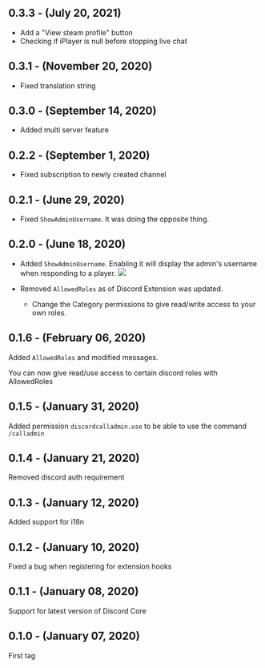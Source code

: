 ## 0.3.3 - (July 20, 2021)

- Add a "View steam profile" button
- Checking if iPlayer is null before stopping live chat

## 0.3.1 - (November 20, 2020)

- Fixed translation string

## 0.3.0 - (September 14, 2020)

- Added multi server feature

## 0.2.2 - (September 1, 2020)

- Fixed subscription to newly created channel

## 0.2.1 - (June 29, 2020)

- Fixed `ShowAdminUsername`. It was doing the opposite thing.

## 0.2.0 - (June 18, 2020)

- Added `ShowAdminUsername`. Enabling it will display the admin's username when responding to a player.
![](https://i.imgur.com/K8yONSe.png)

- Removed `AllowedRoles` as of Discord Extension was updated.
  - Change the Category permissions to give read/write access to your own roles.

## 0.1.6 - (February 06, 2020)

Added `AllowedRoles` and modified messages.

You can now give read/use access to certain discord roles with AllowedRoles

## 0.1.5 - (January 31, 2020)

Added permission `discordcalladmin.use` to be able to use the command `/calladmin`

## 0.1.4 - (January 21, 2020)

Removed discord auth requirement

## 0.1.3 - (January 12, 2020)

Added support for i18n

## 0.1.2 - (January 10, 2020)

Fixed a bug when registering for extension hooks

## 0.1.1 - (January 08, 2020)

Support for latest version of Discord Core

## 0.1.0 - (January 07, 2020)

First tag

